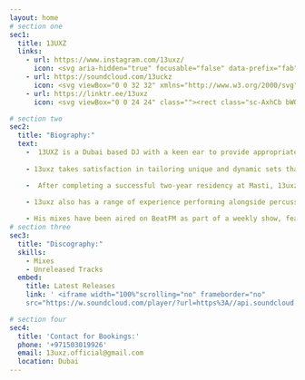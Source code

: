 ```yaml
---
layout: home
# section one
sec1:
  title: 13UXZ
  links:
    - url: https://www.instagram.com/13uxz/
      icon: <svg aria-hidden="true" focusable="false" data-prefix="fab" data-icon="instagram" role="img" xmlns="http://www.w3.org/2000/svg" viewBox="0 0 448 512"><path fill="currentColor" d="M224.1 141c-63.6 0-114.9 51.3-114.9 114.9s51.3 114.9 114.9 114.9S339 319.5 339 255.9 287.7 141 224.1 141zm0 189.6c-41.1 0-74.7-33.5-74.7-74.7s33.5-74.7 74.7-74.7 74.7 33.5 74.7 74.7-33.6 74.7-74.7 74.7zm146.4-194.3c0 14.9-12 26.8-26.8 26.8-14.9 0-26.8-12-26.8-26.8s12-26.8 26.8-26.8 26.8 12 26.8 26.8zm76.1 27.2c-1.7-35.9-9.9-67.7-36.2-93.9-26.2-26.2-58-34.4-93.9-36.2-37-2.1-147.9-2.1-184.9 0-35.8 1.7-67.6 9.9-93.9 36.1s-34.4 58-36.2 93.9c-2.1 37-2.1 147.9 0 184.9 1.7 35.9 9.9 67.7 36.2 93.9s58 34.4 93.9 36.2c37 2.1 147.9 2.1 184.9 0 35.9-1.7 67.7-9.9 93.9-36.2 26.2-26.2 34.4-58 36.2-93.9 2.1-37 2.1-147.8 0-184.8zM398.8 388c-7.8 19.6-22.9 34.7-42.6 42.6-29.5 11.7-99.5 9-132.1 9s-102.7 2.6-132.1-9c-19.6-7.8-34.7-22.9-42.6-42.6-11.7-29.5-9-99.5-9-132.1s-2.6-102.7 9-132.1c7.8-19.6 22.9-34.7 42.6-42.6 29.5-11.7 99.5-9 132.1-9s102.7-2.6 132.1 9c19.6 7.8 34.7 22.9 42.6 42.6 11.7 29.5 9 99.5 9 132.1s2.7 102.7-9 132.1z" class=""></path></svg>
    - url: https://soundcloud.com/13uckz
      icon: <svg viewBox="0 0 32 32" xmlns="http://www.w3.org/2000/svg"><path d="M26 25H16c-.6 0-1-.4-1-1V8.1c0-.5.4-.9.9-1 .4-.1.8-.1 1.1-.1 3.2 0 6.4 2.7 7.5 6.2.5-.1 1-.2 1.5-.2 3.3 0 6 2.7 6 6s-2.7 6-6 6zM13 25c-.6 0-1-.4-1-1V10c0-.6.4-1 1-1s1 .4 1 1v14c0 .6-.4 1-1 1zM10 24c-.6 0-1-.4-1-1v-7c0-.6.4-1 1-1s1 .4 1 1v7c0 .6-.4 1-1 1zM7 25c-.6 0-1-.4-1-1V13c0-.6.4-1 1-1s1 .4 1 1v11c0 .6-.4 1-1 1zM4 24c-.6 0-1-.4-1-1v-6c0-.6.4-1 1-1s1 .4 1 1v6c0 .6-.4 1-1 1zM1 23c-.6 0-1-.4-1-1v-4c0-.6.4-1 1-1s1 .4 1 1v4c0 .6-.4 1-1 1z"/></svg>
    - url: https://linktr.ee/13uxz
      icon: <svg viewBox="0 0 24 24" class=""><rect class="sc-AxhCb bWQEfy"></rect><path d="M8.92,2.44a1.06,1.06,0,0,0-1.86,0L.1,15.07A1,1,0,0,0,1,16.44h4.7v4.78a.9.9,0,0,0,.89.89H9.33a.91.91,0,0,0,.89-.89V16.44H8.92a1.05,1.05,0,0,1-1-.89A1,1,0,0,1,8,15.07l3.89-7h0Z"></path><path d="M15.08,2.44a1.06,1.06,0,0,1,1.86,0l7,12.63A1,1,0,0,1,23,16.44H18.39v4.78a.9.9,0,0,1-.89.89H14.59a.9.9,0,0,1-.89-.89V16.44H15a1.05,1.05,0,0,0,1.06-.89,1,1,0,0,0-.08-.48L12.08,8h0Z"></path></svg>

# section two
sec2:
  title: "Biography:"
  text:
    -  13UXZ is a Dubai based DJ with a keen ear to provide appropriate sets for any venue. With a clear passion for music, seamless mixing and thoughtful track selection 13uxz will take great satisfaction in entertaining your audience. With a collection at his fingertips of almost 8000 tracks ranging across a wide variety of genres, there is something for everyone to enjoy in his dynamic sets.
    
    - 13uxz takes satisfaction in tailoring unique and dynamic sets that captivate audiences. With a collection of over 13,000 tracks across various genres, he delivers seamless mixes with a keen ear for thoughtful track selection. His passion for music is complemented by professional training, including courses at Granular DXB, Toolroom, and Point Blank Music School, as well as private tuition with locally and internationally recognized artists. He has also taught at Original Mix DJs and Dubai Sound Academy, with his students performing at events in Dubai and internationally.

    -  After completing a successful two-year residency at Masti, 13uxz has now moved on to a residency at Jamavar and Mimi Meifair, following the relocation of these Michelin-star restaurants from London to Dubai. He regularly performs at corporate gigs, with notable events including a COP28 staff closing party and the Tilal Al Ghaf Real Estate Awards. His preferred genres—Afrohouse and Melodic Techno/House —are not only reflected in his DJ sets but evident in his releases on Soviett Records and Mystic Carousel Records, with more lined up for 2024.
    
    - 13uxz also has a range of experience performing alongside percussionists and saxophonists, integrating their live elements seamlessly into his sets. Early experiences in Dubai include gigs at venues such as S Bar at SLS and Candypants at the Akira Back (W Hotel) on the Palm Jumeirah. Further notable experiences include entertaining 25,000 people during the Dubai Shopping Festival on New Year’s Eve, performing at the techno event Modulate at KYO on the Palm and a New Years Eve performance at Offside, JBR. 

    - His mixes have been aired on BeatFM as part of a weekly show, featuring both his work and that of his students. With a passion for music and an eye on the future, 13uxz is looking for further opportunities that may arise.
# section three
sec3:
  title: "Discography:"
  skills:
    - Mixes
    - Unreleased Tracks
  embed: 
    title: Latest Releases
    link: ' <iframe width="100%"scrolling="no" frameborder="no"
    src="https://w.soundcloud.com/player/?url=https%3A//api.soundcloud.com/playlists/1022534056&color=%23fc1c6f&auto_play=false&hide_related=false&show_comments=true&show_user=true&show_reposts=false&show_teaser=true&visual=true"></iframe>'

# section four
sec4:
  title: 'Contact for Bookings:'
  phone: '+971503019926'
  email: 13uxz.official@gmail.com
  location: Dubai
---
```

